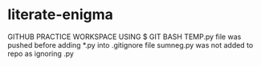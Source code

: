 # literate-enigma
GITHUB PRACTICE WORKSPACE USING $ GIT BASH
TEMP.py file was pushed before adding *.py into .gitignore file
sumneg.py was not added to repo as ignoring .py
